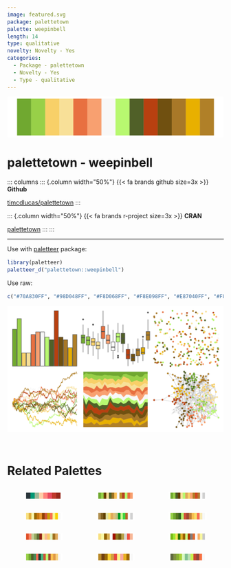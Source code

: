 ```yaml
---
image: featured.svg
package: palettetown
palette: weepinbell
length: 14
type: qualitative
novelty: Novelty - Yes
categories:
  - Package - palettetown
  - Novelty - Yes
  - Type - qualitative
---
```


![](featured.svg)

# palettetown - weepinbell 

::: columns
::: {.column width="50%"}
{{< fa brands github size=3x >}}
**Github**

[timcdlucas/palettetown](https://github.com/timcdlucas/palettetown)
:::

::: {.column width="50%"}
{{< fa brands r-project size=3x >}}
**CRAN**

[palettetown](https://CRAN.R-project.org/package=palettetown)
:::
:::

<hr> 

Use with [paletteer](https://emilhvitfeldt.github.io/paletteer/) package:

```r
library(paletteer)
paletteer_d("palettetown::weepinbell")
```

Use raw:

```r
c("#70A830FF", "#98D048FF", "#F8D068FF", "#F8E098FF", "#E87040FF", "#F8A070FF", "#F8F8F8FF", "#B8F870FF", "#506028FF", "#B84010FF", "#705010FF", "#A87828FF", "#E8B000FF", "#B08028FF")
``` 

![](examples.svg) 

<br>

# Related Palettes

<div class="list" style="display: grid; grid-template-columns: auto auto auto;"> <figure class="figure">
<a href="../../awtools/a_palette/"> <img src="../../awtools/a_palette/featured.svg" style="width: 100%;" class="figure-img"></a>
</figure> <figure class="figure">
<a href="../../palettetown/bellsprout/"> <img src="../../palettetown/bellsprout/featured.svg" style="width: 100%;" class="figure-img"></a>
</figure> <figure class="figure">
<a href="../../palettetown/victreebel/"> <img src="../../palettetown/victreebel/featured.svg" style="width: 100%;" class="figure-img"></a>
</figure> <figure class="figure">
<a href="../../palettetown/meowth/"> <img src="../../palettetown/meowth/featured.svg" style="width: 100%;" class="figure-img"></a>
</figure> <figure class="figure">
<a href="../../palettetown/farfetchd/"> <img src="../../palettetown/farfetchd/featured.svg" style="width: 100%;" class="figure-img"></a>
</figure> <figure class="figure">
<a href="../../palettetown/sceptile/"> <img src="../../palettetown/sceptile/featured.svg" style="width: 100%;" class="figure-img"></a>
</figure> <figure class="figure">
<a href="../../palettetown/slowbro/"> <img src="../../palettetown/slowbro/featured.svg" style="width: 100%;" class="figure-img"></a>
</figure> <figure class="figure">
<a href="../../palettetown/persian/"> <img src="../../palettetown/persian/featured.svg" style="width: 100%;" class="figure-img"></a>
</figure> <figure class="figure">
<a href="../../palettetown/politoed/"> <img src="../../palettetown/politoed/featured.svg" style="width: 100%;" class="figure-img"></a>
</figure> <figure class="figure">
<a href="../../palettetown/treecko/"> <img src="../../palettetown/treecko/featured.svg" style="width: 100%;" class="figure-img"></a>
</figure> <figure class="figure">
<a href="../../palettetown/kabuto/"> <img src="../../palettetown/kabuto/featured.svg" style="width: 100%;" class="figure-img"></a>
</figure> <figure class="figure">
<a href="../../palettetown/lombre/"> <img src="../../palettetown/lombre/featured.svg" style="width: 100%;" class="figure-img"></a>
</figure> 
</div>
